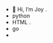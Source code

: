 - 👋 Hi, I’m Joy . 
- python 
- HTML .
- go 
- 

<!---
8ijoy/8ijoy is a ✨ special ✨ repository because its `README.md` (this file) appears on your GitHub profile.
You can click the Preview link to take a look at your changes.
--->
